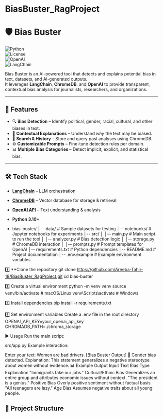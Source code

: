 # BiasBuster_RagProject
# 🛡️ Bias Buster  
![Python](https://img.shields.io/badge/Python-3.10%2B-blue)  
![License](https://img.shields.io/badge/License-MIT-green)  
![OpenAI](https://img.shields.io/badge/OpenAI-API-orange)  
![LangChain](https://img.shields.io/badge/LangChain-Framework-purple)  

Bias Buster is an AI-powered tool that detects and explains potential bias in text, datasets, and AI-generated outputs.  
It leverages **LangChain**, **ChromeDB**, and **OpenAI** to provide transparent, contextual bias analysis for journalists, researchers, and organizations.

---

## 📌 Features
- 🔍 **Bias Detection** – Identify political, gender, racial, cultural, and other biases in text.
- 🧠 **Contextual Explanations** – Understand *why* the text may be biased.
- 📂 **Search & History** – Store and query past analyses using ChromeDB.
- ⚙️ **Customizable Prompts** – Fine-tune detection rules per domain.
- 📊 **Multiple Bias Categories** – Detect implicit, explicit, and statistical bias.

---

## 🛠️ Tech Stack
- **[LangChain](https://www.langchain.com/)** – LLM orchestration
- **[ChromeDB](https://chromadb.com/)** – Vector database for storage & retrieval
- **[OpenAI API](https://platform.openai.com/)** – Text understanding & analysis
- **Python 3.10+**

- bias-buster/
│-- data/ # Sample datasets for testing
│-- notebooks/ # Jupyter notebooks for experiments
│-- src/
│ │-- main.py # Main script to run the tool
│ │-- analyzer.py # Bias detection logic
│ │-- storage.py # ChromeDB interaction
│ │-- prompts.py # Prompt templates for OpenAI
│-- requirements.txt # Python dependencies
│-- README.md # Project documentation
│-- .env.example # Example environment variables

1️⃣ **Clone the repository
git clone https://github.com/Areeba-Tahir-18/BiasBuster_RagProject.git
cd bias-buster


2️⃣ Create a virtual environment
python -m venv venv
source venv/bin/activate   # macOS/Linux
venv\Scripts\activate      # Windows


3️⃣ Install dependencies
pip install -r requirements.txt


4️⃣ Set environment variables
Create a .env file in the root directory
OPENAI_API_KEY=your_openai_api_key
CHROMADB_PATH=./chroma_storage

▶️ Usage
Run the main script:

 src/app.py
Example interaction:


Enter your text: Women are bad drivers.
[Bias Buster Output] 🚨 Gender bias detected.
Explanation: This statement generalizes a negative stereotype about women without evidence.
📊 Example Output
Input Text	Bias Type	Explanation
"Immigrants take our jobs."	Cultural/Ethnic Bias	Generalizes an entire group and attributes economic issues without context.
"The president is a genius."	Positive Bias	Overly positive sentiment without factual basis.
"All teenagers are lazy."	Age Bias	Assumes negative traits about all young people.



## 📂 Project Structure
